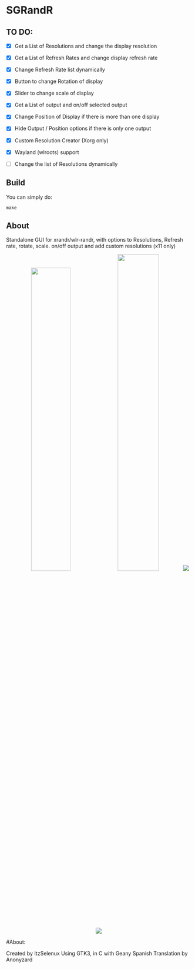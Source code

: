 # SGRandR

## TO DO:

- [x] Get a List of Resolutions and change the display resolution
- [x] Get a List of Refresh Rates and change display refresh rate
- [x] Change Refresh Rate list dynamically
- [x] Button to change Rotation of display
- [x] Slider to change scale of display
- [x] Get a List of output and on/off selected output
- [x] Change Position of Display if there is more than one display
- [x] Hide Output / Position options if there is only one output
- [x] Custom Resolution Creator (Xorg only)
- [x] Wayland (wlroots) support

- [ ] Change the list of Resolutions dynamically

## Build

You can simply do:

```
make
```

## About

Standalone GUI for xrandr/wlr-randr, with options to Resolutions, Refresh rate, rotate, scale. on/off output and add custom resolutions (x11 only)

<p align="center" width="100%">
<img width=46% src="https://github.com/SGDE/SGDE.github.io/blob/main/res/pages/sgrandr/1.png?raw=true">
<img width=47% src="https://github.com/SGDE/SGDE.github.io/blob/main/res/pages/sgrandr/2.png?raw=true">
<img src="https://github.com/SGDE/SGDE.github.io/blob/main/res/pages/sgrandr/3.png?raw=true">
<img src="https://github.com/SGDE/SGDE.github.io/blob/main/res/pages/sgrandr/4.png?raw=true">
</p>



#About:

Created by ItzSelenux Using GTK3, in C with Geany
Spanish Translation by Anonyzard
